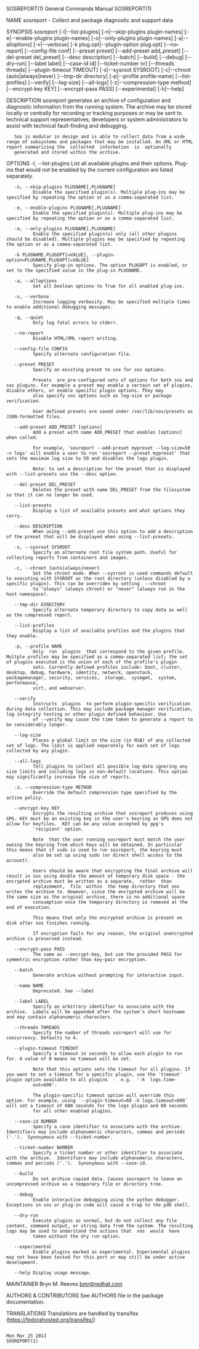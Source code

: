 SOSREPORT(1)                                                                               General Commands Manual                                                                               SOSREPORT(1)



NAME
       sosreport - Collect and package diagnostic and support data

SYNOPSIS
       sosreport
                 [-l|--list-plugins]
                 [-n|--skip-plugins plugin-names]
                 [-e|--enable-plugins plugin-names]
                 [-o|--only-plugins plugin-names]
                 [-a|--alloptions] [-v|--verbose]
                 [-k plug.opt|--plugin-option plug.opt]
                 [--no-report] [--config-file conf]
                 [--preset preset] [--add-preset add_preset]
                 [--del-preset del_preset] [--desc description]
                 [--batch] [--build] [--debug] [--dry-run]
                 [--label label] [--case-id id] [--ticket-number nr]
                 [--threads threads]
                 [--plugin-timeout TIMEOUT]
                 [-s|--sysroot SYSROOT]
                 [-c|--chroot {auto|always|never}
                 [--tmp-dir directory]
                 [-p|--profile profile-name]
                 [--list-profiles]
                 [--verify]
                 [--log-size]
                 [--all-logs]
                 [-z|--compression-type method]
                 [--encrypt-key KEY]
                 [--encrypt-pass PASS]
                 [--experimental]
                 [-h|--help]


DESCRIPTION
       sosreport  generates  an archive of configuration and diagnostic information from the running system. The archive may be stored locally or centrally for recording or tracking purposes or may be sent
       to technical support representatives, developers or system administrators to assist with technical fault-finding and debugging.

       Sos is modular in design and is able to collect data from a wide range of subsystems and packages that may be installed. An XML or HTML report summarizing the  collected  information  is  optionally
       generated and stored within the archive.

OPTIONS
       -l, --list-plugins
              List all available plugins and their options. Plug-ins that would not be enabled by the current configuration are listed separately.

       -n, --skip-plugins PLUGNAME[,PLUGNAME]
              Disable the specified plugin(s). Multiple plug-ins may be specified by repeating the option or as a comma-separated list.

       -e, --enable-plugins PLUGNAME[,PLUGNAME]
              Enable the specified plugin(s). Multiple plug-ins may be specified by repeating the option or as a comma-separated list.

       -o, --only-plugins PLUGNAME[,PLUGNAME]
              Enable the specified plugin(s) only (all other plugins should be disabled). Multiple plugins may be specified by repeating the option or as a comma-separated list.

       -k PLUGNAME.PLUGOPT[=VALUE], --plugin-option=PLUGNAME.PLUGOPT[=VALUE]
              Specify plug-in options. The option PLUGOPT is enabled, or set to the specified value in the plug-in PLUGNAME.

       -a, --alloptions
              Set all boolean options to True for all enabled plug-ins.

       -v, --verbose
              Increase logging verbosity. May be specified multiple times to enable additional debugging messages.

       -q, --quiet
              Only log fatal errors to stderr.

       --no-report
              Disable HTML/XML report writing.

       --config-file CONFIG
              Specify alternate configuration file.

       --preset PRESET
              Specify an existing preset to use for sos options.

              Presets  are pre-configured sets of options for both sos and sos plugins. For example a preset may enable a certain set of plugins, disable others, or enable specific plugin options. They may
              also specify sos options such as log-size or package verification.

              User defined presets are saved under /var/lib/sos/presets as JSON-formatted files.

       --add-preset ADD_PRESET [options]
              Add a preset with name ADD_PRESET that enables [options] when called.

              For example, 'sosreport --add-preset mypreset --log-size=50 -n logs' will enable a user to run 'sosreport --preset mypreset' that sets the maximum log size to 50 and disables the logs plugin.

              Note: to set a description for the preset that is displayed with --list-presets use the --desc option.

       --del-preset DEL_PRESET
              Deletes the preset with name DEL_PRESET from the filesystem so that it can no longer be used.

       --list-presets
              Display a list of available presets and what options they carry.

       --desc DESCRIPTION
              When using --add-preset use this option to add a description of the preset that will be displayed when using --list-presets.

       -s, --sysroot SYSROOT
              Specify an alternate root file system path. Useful for collecting reports from containers and images.

       -c, --chroot {auto|always|never}
              Set the chroot mode. When --sysroot is used commands default to executing with SYSROOT as the root directory (unless disabled by a specific plugin). This can be overriden by setting  --chroot
              to "always" (always chroot) or "never" (always run in the host namespace).

       --tmp-dir DIRECTORY
              Specify alternate temporary directory to copy data as well as the compressed report.

       --list-profiles
              Display a list of available profiles and the plugins that they enable.

       -p, --profile NAME
              Only  run  plugins  that correspond to the given profile. Multple profiles may be specified as a comma-separated list; the set of plugins executed is the union of each of the profile's plugin
              sets. Currently defined profiles include: boot, cluster, desktop, debug, hardware, identity, network, openstack, packagemanager, security, services,  storage,  sysmgmt,  system,  performance,
              virt, and webserver.

       --verify
              Instructs  plugins  to perform plugin-specific verification during data collection. This may include package manager verification, log integrity testing or other plugin defined behaviour. Use
              of --verify may cause the time taken to generate a report to be considerably longer.

       --log-size
              Places a global limit on the size (in MiB) of any collected set of logs. The limit is applied separately for each set of logs collected by any plugin.

       --all-logs
              Tell plugins to collect all possible log data ignoring any size limits and including logs in non-default locations. This option may significantly increase the size of reports.

       -z, --compression-type METHOD
              Override the default compression type specified by the active policy.

       --encrypt-key KEY
              Encrypts the resulting archive that sosreport produces using GPG. KEY must be an existing key in the user's keyring as GPG does not allow for keyfiles.  KEY can be any value accepted by gpg's
              'recipient' option.

              Note  that the user running sosreport must match the user owning the keyring from which keys will be obtained. In particular this means that if sudo is used to run sosreport, the keyring must
              also be set up using sudo (or direct shell access to the account).

              Users should be aware that encrypting the final archive will result in sos using double the amount of temporary disk space - the encrypted archive must be written as a separate,  rather  than
              replacement,  file  within  the temp directory that sos writes the archive to. However, since the encrypted archive will be the same size as the original archive, there is no additional space
              consumption once the temporary directory is removed at the end of execution.

              This means that only the encrypted archive is present on disk after sos finishes running.

              If encryption fails for any reason, the original unencrypted archive is preserved instead.

       --encrypt-pass PASS
              The same as --encrypt-key, but use the provided PASS for symmetric encryption rather than key-pair encryption.

       --batch
              Generate archive without prompting for interactive input.

       --name NAME
              Deprecated. See --label

       --label LABEL
              Specify an arbitrary identifier to associate with the archive.  Labels will be appended after the system's short hostname and may contain alphanumeric characters.

       --threads THREADS
              Specify the number of threads sosreport will use for concurrency. Defaults to 4.

       --plugin-timeout TIMEOUT
              Specify a timeout in seconds to allow each plugin to run for. A value of 0 means no timeout will be set.

              Note that this options sets the timeout for all plugins. If you want to set a timeout for a specific plugin, use the 'timeout' plugin option available to all plugins  -  e.g.  '-k  logs.time‐
              out=600'.

              The plugin-specific timeout option will override this option. For example, using ´--plugin-timeout=60 -k logs.timeout=600´ will set a timeout of 600 seconds for the logs plugin and 60 seconds
              for all other enabled plugins.

       --case-id NUMBER
              Specify a case identifier to associate with the archive.  Identifiers may include alphanumeric characters, commas and periods ('.').  Synonymous with --ticket-number.

       --ticket-number NUMBER
              Specify a ticket number or other identifier to associate with the archive.  Identifiers may include alphanumeric characters, commas and periods ('.').  Synonymous with --case-id.

       --build
              Do not archive copied data. Causes sosreport to leave an uncompressed archive as a temporary file or directory tree.

       --debug
              Enable interactive debugging using the python debugger. Exceptions in sos or plug-in code will cause a trap to the pdb shell.

       --dry-run
              Execute plugins as normal, but do not collect any file content, command output, or string data from the system. The resulting logs may be used to understand the actions that  sos  would  have
              taken without the dry run option.

       --experimental
              Enable plugins marked as experimental. Experimental plugins may not have been tested for this port or may still be under active development.

       --help Display usage message.

MAINTAINER
       Bryn M. Reeves <bmr@redhat.com>

AUTHORS & CONTRIBUTORS
       See AUTHORS file in the package documentation.

TRANSLATIONS
       Translations are handled by transifex (https://fedorahosted.org/transifex/)



                                                                                               Mon Mar 25 2013                                                                                   SOSREPORT(1)
